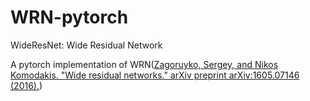 # WRN-pytorch
WideResNet: Wide Residual Network

A pytorch implementation of WRN([Zagoruyko, Sergey, and Nikos Komodakis. "Wide residual networks." arXiv preprint arXiv:1605.07146 (2016).](https://arxiv.org/abs/1605.07146))

